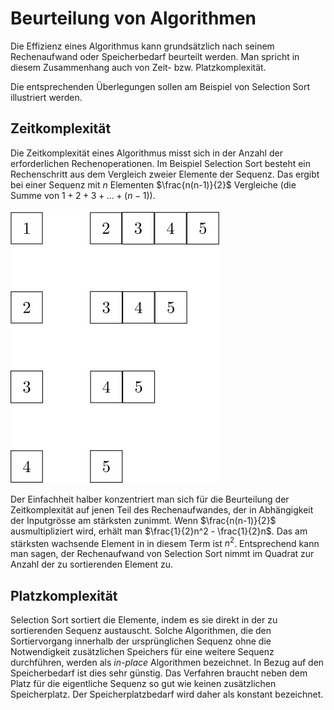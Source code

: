 # Beurteilung von Algorithmen

Die Effizienz eines Algorithmus kann grundsätzlich nach seinem
Rechenaufwand oder Speicherbedarf beurteilt werden. Man spricht in
diesem Zusammenhang auch von Zeit- bzw. Platzkomplexität.

Die entsprechenden Überlegungen sollen am Beispiel von Selection Sort
illustriert werden.

## Zeitkomplexität

Die Zeitkomplexität eines Algorithmus misst sich in der Anzahl der
erforderlichen Rechenoperationen. Im Beispiel Selection Sort besteht ein
Rechenschritt aus dem Vergleich zweier Elemente der Sequenz. 
Das ergibt bei einer Sequenz mit $n$ Elementen $\frac{n(n-1)}{2}$
Vergleiche (die Summe von $1+2+3+...+(n-1)$). 

![Visualisierung Vergleichsoperationen](../images/selection_sort_komplexity.svg)

Der Einfachheit halber
konzentriert man sich für die 
Beurteilung der Zeitkomplexität auf jenen Teil des Rechenaufwandes, der
in Abhängigkeit der Inputgrösse am stärksten zunimmt. Wenn
$\frac{n(n-1)}{2}$ ausmultipliziert wird, erhält man $\frac{1}{2}n^2 -
\frac{1}{2}n$. Das am stärksten wachsende Element in in diesem Term ist
$n^2$. Entsprechend kann man sagen, der Rechenaufwand von Selection Sort
nimmt im Quadrat zur Anzahl der zu sortierenden Element zu.

## Platzkomplexität

Selection Sort sortiert die Elemente, indem es sie direkt in der zu
sortierenden Sequenz austauscht. Solche Algorithmen, die den
Sortiervorgang innerhalb der ursprünglichen Sequenz ohne die
Notwendigkeit zusätzlichen Speichers für eine weitere Sequenz
durchführen, werden als *in-place* Algorithmen bezeichnet. In Bezug auf
den Speicherbedarf ist dies sehr günstig. Das Verfahren braucht neben
dem Platz für die eigentliche Sequenz so gut wie keinen zusätzlichen
Speicherplatz. Der Speicherplatzbedarf wird daher als konstant bezeichnet.

